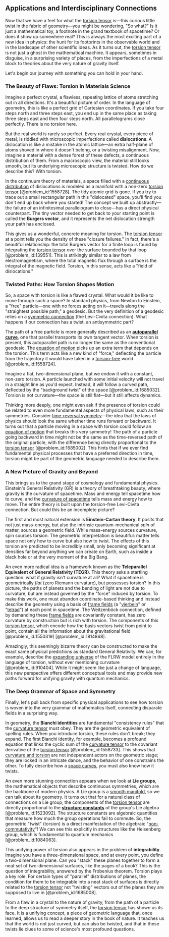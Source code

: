 ## Applications and Interdisciplinary Connections

Now that we have a feel for what the [torsion tensor](@article_id:203643) is—this curious little twist in the fabric of geometry—you might be wondering, "So what?" Is it just a mathematical toy, a footnote in the grand textbook of spacetime? Or does it show up somewhere real? This is always the most exciting part of a new idea in physics: the hunt for its footprints in the observable world and in the landscape of other scientific ideas. As it turns out, the [torsion tensor](@article_id:203643) is not just a ghost in the mathematical machine. It appears, sometimes in disguise, in a surprising variety of places, from the imperfections of a metal block to theories about the very nature of gravity itself.

Let's begin our journey with something you can hold in your hand.

### The Beauty of Flaws: Torsion in Materials Science

Imagine a perfect crystal, a flawless, repeating lattice of atoms stretching out in all directions. It's a beautiful picture of order. In the language of geometry, this is like a perfect grid of Cartesian coordinates. If you take four steps north and three steps east, you end up in the same place as taking three steps east and then four steps north. All parallelograms close perfectly. There is no torsion here.

But the real world is rarely so perfect. Every real crystal, every piece of metal, is riddled with microscopic imperfections called **dislocations**. A dislocation is like a mistake in the atomic lattice—an extra half-plane of atoms shoved in where it doesn't belong, or a twisting misalignment. Now, imagine a material with a dense forest of these defects, a continuous distribution of them. From a macroscopic view, the material still looks smooth, but its underlying microscopic structure is twisted. How do we describe this? With torsion.

In the continuum theory of materials, a space filled with a [continuous distribution](@article_id:261204) of dislocations is modeled as a manifold with a non-zero [torsion tensor](@article_id:203643) [@problem_id:1558728]. The tidy atomic grid is gone. If you try to trace out a small rectangular path in this "dislocated" space, you'll find you don't end up back where you started! The concept we built up abstractly—the failure of an infinitesimal parallelogram to close—has a direct physical counterpart. The tiny vector needed to get back to your starting point is called the **Burgers vector**, and it represents the net dislocation strength your path has enclosed.

This gives us a wonderful, concrete meaning for torsion. The [torsion tensor](@article_id:203643) at a point tells you the density of these "closure failures." In fact, there's a beautiful relationship: the total Burgers vector for a finite loop is found by integrating the [torsion tensor](@article_id:203643) over the surface bounded by that loop [@problem_id:139551]. This is strikingly similar to a law from electromagnetism, where the total magnetic flux through a surface is the integral of the magnetic field. Torsion, in this sense, acts like a "field of dislocations."

### Twisted Paths: How Torsion Shapes Motion

So, a space with torsion is like a flawed crystal. What would it be like to move through such a space? In standard physics, from Newton to Einstein, a "free" particle—one with no forces acting on it—travels along the "straightest possible path," a geodesic. But the very definition of a geodesic relies on a [symmetric connection](@article_id:187247) (the Levi-Civita connection). What happens if our connection has a twist, an antisymmetric part?

The path of a free particle is more generally described as an **[autoparallel curve](@article_id:269475)**, one that parallel transports its own tangent vector. When torsion is present, this autoparallel path is no longer the same as the conventional geodesic. The [equation of motion](@article_id:263792) picks up an extra term that depends on the torsion. This term acts like a new kind of "force," deflecting the particle from the trajectory it would have taken in a [torsion-free](@article_id:161170) world [@problem_id:1558724].

Imagine a flat, two-dimensional plane, but we endow it with a constant, non-zero torsion. A particle launched with some initial velocity will not travel in a straight line as you'd expect. Instead, it will follow a curved path, deflected by the "background twist" of the space [@problem_id:1685032]. Torsion is not curvature—the space is still flat—but it still affects dynamics.

Thinking more deeply, one might even ask if the presence of torsion could be related to even more fundamental aspects of physical laws, such as their symmetries. Consider [time-reversal symmetry](@article_id:137600)—the idea that the laws of physics should look the same whether time runs forward or backward. It turns out that a particle moving in a space with torsion could follow an [equation of motion](@article_id:263792) that breaks this very symmetry! The path of a particle going backward in time might not be the same as the time-reversed path of the original particle, with the difference being directly proportional to the [torsion tensor](@article_id:203643) [@problem_id:1685002]. This hints that if we ever find fundamental physical processes that have a preferred direction in time, torsion might be part of the geometric language needed to describe them.

### A New Picture of Gravity and Beyond

This brings us to the grand stage of cosmology and fundamental physics. Einstein's General Relativity (GR) is a theory of breathtaking beauty, where gravity is the curvature of spacetime. Mass and energy tell spacetime how to curve, and the [curvature of spacetime](@article_id:188986) tells mass and energy how to move. The entire theory is built upon the torsion-free Levi-Civita connection. But could this be an incomplete picture?

The first and most natural extension is **Einstein-Cartan theory**. It posits that not just mass-energy, but also the intrinsic quantum-mechanical *spin* of matter, sources a geometric field. While mass-energy sources curvature, spin sources torsion. The geometric interpretation is beautiful: matter tells space not only how to curve but also how to twist. The effects of this torsion are predicted to be incredibly small, only becoming significant at densities far beyond anything we can create on Earth, such as inside a black hole or at the very moment of the Big Bang.

An even more radical idea is a framework known as the **Teleparallel Equivalent of General Relativity (TEGR)**. This theory asks a startling question: what if gravity isn't curvature at all? What if spacetime is geometrically *flat* (zero Riemann curvature), but possesses torsion? In this picture, the paths of planets and the bending of light are not due to curvature, but are instead governed by the "force" induced by torsion. To make this work, one must abandon coordinate-based thinking and instead describe the geometry using a basis of [frame fields](@article_id:194506) (a "[vierbein](@article_id:158912)" or "[tetrad](@article_id:157823)") at each point in spacetime. The Weitzenböck connection, defined by demanding these [frame fields](@article_id:194506) are covariantly constant, has zero curvature by construction but is rich with torsion. The components of this [torsion tensor](@article_id:203643), which encode how the basis vectors twist from point to point, contain all the information about the gravitational field [@problem_id:1550319] [@problem_id:1814868].

Amazingly, this seemingly bizarre theory can be constructed to make the exact same physical predictions as standard General Relativity. We can, for example, describe the [expanding universe](@article_id:160948) of the FLRW model entirely in the language of torsion, without ever mentioning curvature [@problem_id:910404]. While it might seem like just a change of language, this new perspective offers different conceptual tools and may provide new paths forward for unifying gravity with quantum mechanics.

### The Deep Grammar of Space and Symmetry

Finally, let's pull back from specific physical applications to see how torsion is woven into the very grammar of mathematics itself, connecting disparate fields in a surprising way.

In geometry, the **Bianchi identities** are fundamental "consistency rules" that the [curvature tensor](@article_id:180889) must obey. They are the geometric equivalent of spelling rules. When you introduce torsion, these rules don't break; they expand. The first Bianchi identity, for example, becomes a profound equation that links the cyclic sum of the [curvature tensor](@article_id:180889) to the covariant derivative of the [torsion tensor](@article_id:203643) [@problem_id:1558733]. This shows that [curvature and torsion](@article_id:163828) are not independent actors on the geometric stage; they are locked in an intricate dance, and the behavior of one constrains the other. To fully describe how a [space curves](@article_id:262127), you must also know how it twists.

An even more stunning connection appears when we look at **Lie groups**, the mathematical objects that describe continuous symmetries, which are the backbone of modern physics. A Lie group is a [smooth manifold](@article_id:156070), so we can talk about its geometry. It turns out that for a natural class of connections on a Lie group, the components of the [torsion tensor](@article_id:203643) are directly proportional to the **[structure constants](@article_id:157466)** of the group's Lie algebra [@problem_id:1523092]. The structure constants are algebraic quantities that measure how much the group operations fail to commute. So, the geometric "twist" (torsion) is a direct manifestation of the algebraic "[non-commutativity](@article_id:153051)"! We can see this explicitly in structures like the Heisenberg group, which is fundamental to quantum mechanics [@problem_id:1084063].

This unifying power of torsion also appears in the problem of **integrability**. Imagine you have a three-dimensional space, and at every point, you define a two-dimensional plane. Can you "stack" these planes together to form a neat set of two-dimensional surfaces, like the pages of a book? This is the question of integrability, answered by the Frobenius theorem. Torsion plays a key role. For certain types of "parallel" distributions of planes, the condition for them to be integrable into a neat stack of surfaces is directly related to the [torsion tensor](@article_id:203643) not "twisting" vectors out of the planes they are supposed to live in [@problem_id:1685008].

From a flaw in a crystal to the nature of gravity, from the path of a particle to the deep structure of symmetry itself, the [torsion tensor](@article_id:203643) has shown us its face. It is a unifying concept, a piece of geometric language that, once learned, allows us to read a deeper story in the book of nature. It teaches us that the world is not just curved, but can also be twisted, and that in these twists lie clues to some of science's most profound questions.